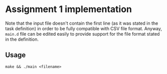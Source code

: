 # Assignment 1 implementation

Note that the input file doesn't contain the first line (as it was stated in the task definition) in order to be fully compatible with CSV file format. Anyway, `main.d` file can be edited easily to provide support for the file format stated in the definition.

## Usage
`make && ./main <filename>`

